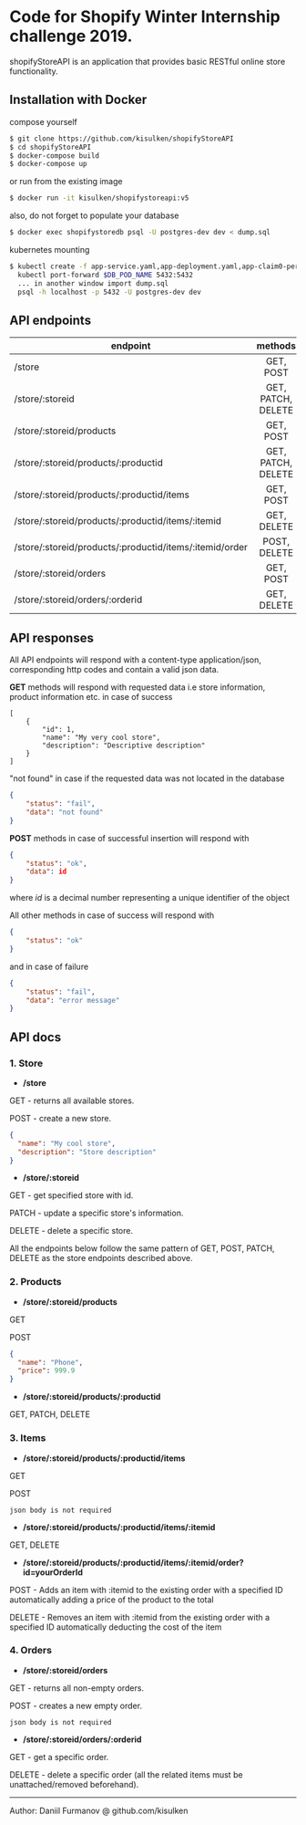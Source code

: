 # Code for Shopify Winter Internship challenge 2019.
shopifyStoreAPI is an application that provides basic RESTful online store functionality.

## Installation with Docker
compose yourself
```bash
$ git clone https://github.com/kisulken/shopifyStoreAPI
$ cd shopifyStoreAPI
$ docker-compose build
$ docker-compose up
```
or run from the existing image
```bash
$ docker run -it kisulken/shopifystoreapi:v5
```
also, do not forget to populate your database
```bash
$ docker exec shopifystoredb psql -U postgres-dev dev < dump.sql
```
kubernetes mounting
```bash
$ kubectl create -f app-service.yaml,app-deployment.yaml,app-claim0-persistentvolumeclaim.yaml,db-deployment.yaml,db-service.yaml
  kubectl port-forward $DB_POD_NAME 5432:5432
  ... in another window import dump.sql
  psql -h localhost -p 5432 -U postgres-dev dev
```

## API endpoints
| endpoint       | methods       |
| -------------  |:-------------:| 
| /store         | GET, POST     | 
| /store/:storeid| GET, PATCH, DELETE      |
| /store/:storeid/products  | GET, POST      |
| /store/:storeid/products/:productid  | GET, PATCH, DELETE      |
| /store/:storeid/products/:productid/items  | GET,  POST      |
| /store/:storeid/products/:productid/items/:itemid  | GET,  DELETE      |
| /store/:storeid/products/:productid/items/:itemid/order  | POST,  DELETE      |
| /store/:storeid/orders | GET,  POST      |
| /store/:storeid/orders/:orderid  | GET,  DELETE      |

## API responses
All API endpoints will respond with a content-type application/json, corresponding http codes and contain a valid json data.

__GET__ methods will respond with requested data i.e store information, product information etc. in case of success
```
[
    {
        "id": 1,
        "name": "My very cool store",
        "description": "Descriptive description"
    }
]
```
"not found" in case if the requested data was not located in the database
```json
{
    "status": "fail",
    "data": "not found"
}
```

__POST__ methods in case of successful insertion will respond with
```json
{
    "status": "ok",
    "data": id
}
```
where *id* is a decimal number representing a unique identifier of the object

All other methods in case of success will respond with 
```json
{
    "status": "ok"
}
```
and in case of failure
```json
{
    "status": "fail",
    "data": "error message"
}
```

## API docs
### 1. Store

- __/store__

GET - returns all available stores.

POST - create a new store.
```json
{
  "name": "My cool store",
  "description": "Store description"
}
```


- __/store/:storeid__

GET - get specified store with id.

PATCH - update a specific store's information.

DELETE - delete a specific store.

All the endpoints below follow the same pattern of GET, POST, PATCH, DELETE as the store endpoints described above.

### 2. Products

- __/store/:storeid/products__

GET

POST
```json
{
  "name": "Phone",
  "price": 999.9
}
```


- __/store/:storeid/products/:productid__

GET, PATCH, DELETE

### 3. Items

- __/store/:storeid/products/:productid/items__

GET

POST
```
json body is not required
```

- __/store/:storeid/products/:productid/items/:itemid__

GET, DELETE

- __/store/:storeid/products/:productid/items/:itemid/order?id=yourOrderId__

POST - Adds an item with :itemid to the existing order with a specified ID automatically adding a price of the product to the total

DELETE - Removes an item with :itemid from the existing order with a specified ID automatically deducting the cost of the item

### 4. Orders

- __/store/:storeid/orders__

GET - returns all non-empty orders.

POST - creates a new empty order.
```
json body is not required
```

- __/store/:storeid/orders/:orderid__

GET - get a specific order.

DELETE - delete a specific order (all the related items must be unattached/removed beforehand).

---
Author: Daniil Furmanov @ github.com/kisulken